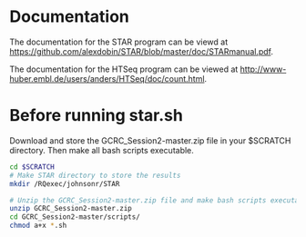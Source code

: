 # Documentation
The documentation for the STAR program can be viewd at https://github.com/alexdobin/STAR/blob/master/doc/STARmanual.pdf. 

The documentation for the HTSeq program can be viewed at http://www-huber.embl.de/users/anders/HTSeq/doc/count.html.

# Before running star.sh
Download and store the GCRC_Session2-master.zip file in your $SCRATCH directory. Then make all bash scripts executable.

```bash
cd $SCRATCH
# Make STAR directory to store the results
mkdir /RQexec/johnsonr/STAR

# Unzip the GCRC_Session2-master.zip file and make bash scripts executable
unzip GCRC_Session2-master.zip
cd GCRC_Session2-master/scripts/
chmod a+x *.sh

```
